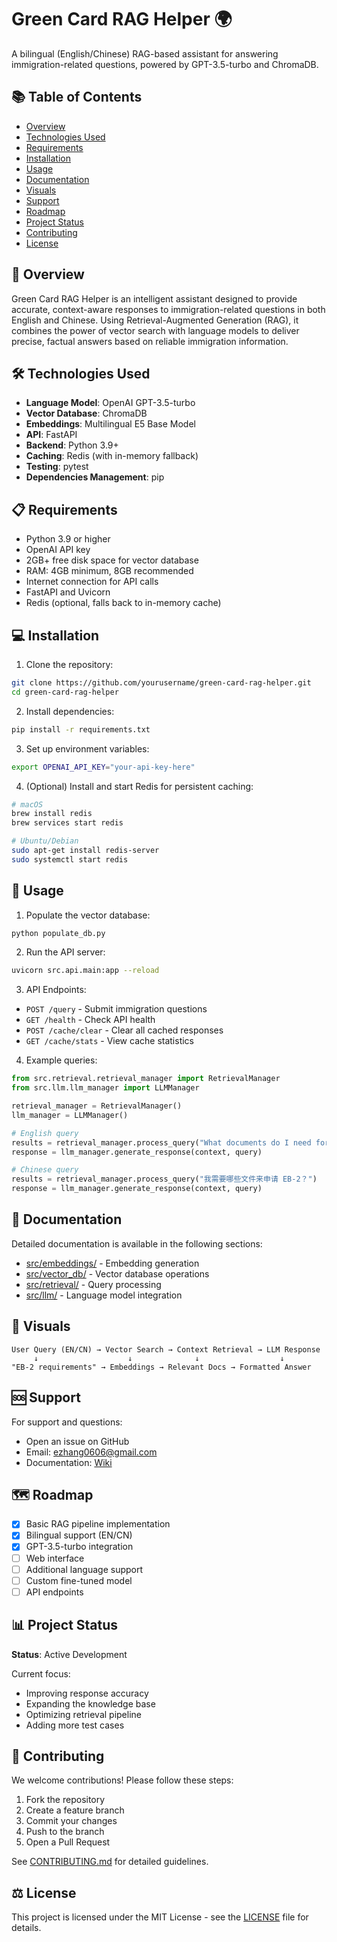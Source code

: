 # Green Card RAG Helper 🌍

A bilingual (English/Chinese) RAG-based assistant for answering immigration-related questions, powered by GPT-3.5-turbo and ChromaDB.

## 📚 Table of Contents
- [Overview](#overview)
- [Technologies Used](#technologies-used)
- [Requirements](#requirements)
- [Installation](#installation)
- [Usage](#usage)
- [Documentation](#documentation)
- [Visuals](#visuals)
- [Support](#support)
- [Roadmap](#roadmap)
- [Project Status](#project-status)
- [Contributing](#contributing)
- [License](#license)

## 🎯 Overview
Green Card RAG Helper is an intelligent assistant designed to provide accurate, context-aware responses to immigration-related questions in both English and Chinese. Using Retrieval-Augmented Generation (RAG), it combines the power of vector search with language models to deliver precise, factual answers based on reliable immigration information.

## 🛠️ Technologies Used
- **Language Model**: OpenAI GPT-3.5-turbo
- **Vector Database**: ChromaDB
- **Embeddings**: Multilingual E5 Base Model
- **API**: FastAPI
- **Backend**: Python 3.9+
- **Caching**: Redis (with in-memory fallback)
- **Testing**: pytest
- **Dependencies Management**: pip

## 📋 Requirements
- Python 3.9 or higher
- OpenAI API key
- 2GB+ free disk space for vector database
- RAM: 4GB minimum, 8GB recommended
- Internet connection for API calls
- FastAPI and Uvicorn
- Redis (optional, falls back to in-memory cache)

## 💻 Installation
1. Clone the repository:
```bash
git clone https://github.com/yourusername/green-card-rag-helper.git
cd green-card-rag-helper
```

2. Install dependencies:
```bash
pip install -r requirements.txt
```

3. Set up environment variables:
```bash
export OPENAI_API_KEY="your-api-key-here"
```

4. (Optional) Install and start Redis for persistent caching:
```bash
# macOS
brew install redis
brew services start redis

# Ubuntu/Debian
sudo apt-get install redis-server
sudo systemctl start redis
```

## 🚀 Usage
1. Populate the vector database:
```bash
python populate_db.py
```

2. Run the API server:
```bash
uvicorn src.api.main:app --reload
```

3. API Endpoints:
- `POST /query` - Submit immigration questions
- `GET /health` - Check API health
- `POST /cache/clear` - Clear all cached responses
- `GET /cache/stats` - View cache statistics

4. Example queries:
```python
from src.retrieval.retrieval_manager import RetrievalManager
from src.llm.llm_manager import LLMManager

retrieval_manager = RetrievalManager()
llm_manager = LLMManager()

# English query
results = retrieval_manager.process_query("What documents do I need for EB-2?")
response = llm_manager.generate_response(context, query)

# Chinese query
results = retrieval_manager.process_query("我需要哪些文件来申请 EB-2？")
response = llm_manager.generate_response(context, query)
```

## 📖 Documentation
Detailed documentation is available in the following sections:
- [src/embeddings/](src/embeddings/) - Embedding generation
- [src/vector_db/](src/vector_db/) - Vector database operations
- [src/retrieval/](src/retrieval/) - Query processing
- [src/llm/](src/llm/) - Language model integration

## 📸 Visuals
```
User Query (EN/CN) → Vector Search → Context Retrieval → LLM Response
     ↓                    ↓              ↓                  ↓
"EB-2 requirements" → Embeddings → Relevant Docs → Formatted Answer
```

## 🆘 Support
For support and questions:
- Open an issue on GitHub
- Email: ezhang0606@gmail.com
- Documentation: [Wiki](https://github.com/yourusername/green-card-rag-helper/wiki)

## 🗺️ Roadmap
- [x] Basic RAG pipeline implementation
- [x] Bilingual support (EN/CN)
- [x] GPT-3.5-turbo integration
- [ ] Web interface
- [ ] Additional language support
- [ ] Custom fine-tuned model
- [ ] API endpoints

## 📊 Project Status
**Status**: Active Development

Current focus:
- Improving response accuracy
- Expanding the knowledge base
- Optimizing retrieval pipeline
- Adding more test cases

## 🤝 Contributing
We welcome contributions! Please follow these steps:
1. Fork the repository
2. Create a feature branch
3. Commit your changes
4. Push to the branch
5. Open a Pull Request

See [CONTRIBUTING.md](CONTRIBUTING.md) for detailed guidelines.

## ⚖️ License
This project is licensed under the MIT License - see the [LICENSE](LICENSE) file for details. 